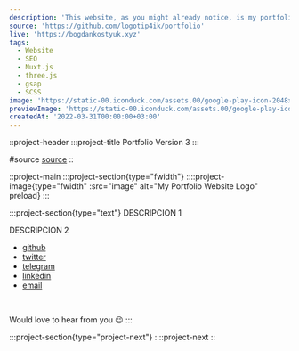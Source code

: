 ```yaml
---
description: 'This website, as you might already notice, is my portfolio. I am using it to showcase what I learn and what I can do. It was built with the cutting-edge framework Nuxt'
source: 'https://github.com/logotip4ik/portfolio'
live: 'https://bogdankostyuk.xyz'
tags:
  - Website
  - SEO
  - Nuxt.js
  - three.js
  - gsap
  - SCSS
image: 'https://static-00.iconduck.com/assets.00/google-play-icon-2048x2048-487quz63.png'
previewImage: 'https://static-00.iconduck.com/assets.00/google-play-icon-2048x2048-487quz63.png'
createdAt: '2022-03-31T00:00:00+03:00'
---
```


::project-header
:::project-title
Portfolio Version 3
:::

#source
[source](https://github.com/logotip4ik/portfolio)
::

::project-main
:::project-section{type="fwidth"}
::::project-image{type="fwidth" :src="image" alt="My Portfolio Website Logo" preload}
:::

:::project-section{type="text"}
DESCRIPCION 1

DESCRIPCION 2
- [github](https://github.com/DRAGOADRI)
- [twitter](https://twitter.com/dragoadri_)
- [telegram](https://t.me/dragoadri)
- [linkedin](https://www.linkedin.com/in/adrian-c-g-78a295b3/)
- [email](mailto:dragoadri@gmail.com)

<br />

Would love to hear from you :wink:
:::

:::project-section{type="project-next"}
::::project-next
::
